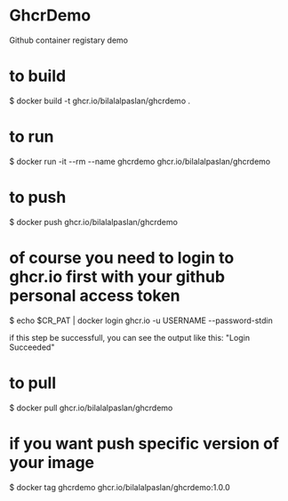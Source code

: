 # GhcrDemo
Github container registary demo


# to build

$ docker build -t ghcr.io/bilalalpaslan/ghcrdemo .

# to run

$ docker run -it --rm --name ghcrdemo ghcr.io/bilalalpaslan/ghcrdemo

# to push

$ docker push ghcr.io/bilalalpaslan/ghcrdemo

# of course you need to login to ghcr.io first with your github personal access token

$ echo $CR_PAT | docker login ghcr.io -u USERNAME --password-stdin

if this step be successfull, you can see the output like this: "Login Succeeded"

# to pull

$ docker pull ghcr.io/bilalalpaslan/ghcrdemo

# if you want push specific version of your image

$ docker tag ghcrdemo ghcr.io/bilalalpaslan/ghcrdemo:1.0.0